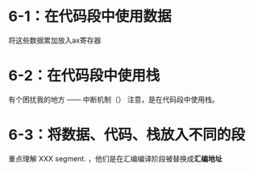 # 6-1：在代码段中使用数据
将这些数据累加放入ax寄存器


# 6-2：在代码段中使用栈
有个困扰我的地方 —— 中断机制（）
注意，是在代码段中使用栈。

# 6-3：将数据、代码、栈放入不同的段
重点理解 XXX segment. ，他们是在汇编编译阶段被替换成**汇编地址**